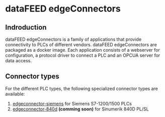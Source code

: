 # dataFEED edgeConnectors

## Indroduction
dataFEED edgeConnectors is a family of applications that provide connectivity to PLCs of different vendors.
dataFEED edgeConnectors are packaged as a docker image. Each application consists of a webserver for configuration, a protocol driver to connect a PLC and an OPCUA server for data access.

## Connector types

For the different PLC types, the following specialized connector types are available:

  1. [edgeconnector-siemens](edgeconnector-siemens/README.md) for Siemens S7-1200/1500 PLCs
  2. [edgeconnector-840d](edgeconnector-840d/README.md) **(comming soon)** for Sinumerik 840D PL/SL
